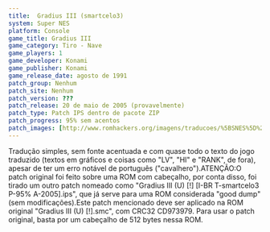 ```yaml
---
title:  Gradius III (smartcelo3)
system: Super NES
platform: Console
game_title: Gradius III
game_category: Tiro - Nave
game_players: 1
game_developer: Konami
game_publisher: Konami
game_release_date: agosto de 1991
patch_group: Nenhum
patch_site: Nenhum
patch_version: ???
patch_release: 20 de maio de 2005 (provavelmente)
patch_type: Patch IPS dentro de pacote ZIP
patch_progress: 95% sem acentos
patch_images: [http://www.romhackers.org/imagens/traducoes/%5BSNES%5D%20Gradius%20III%20-%20smartcelo3%20-%201.png,http://www.romhackers.org/imagens/traducoes/%5BSNES%5D%20Gradius%20III%20-%20smartcelo3%20-%202.png,http://www.romhackers.org/imagens/traducoes/%5BSNES%5D%20Gradius%20III%20-%20smartcelo3%20-%203.png]
---
```

Tradução simples, sem fonte acentuada e com quase todo o texto do jogo traduzido (textos em gráficos e coisas como "LV", "HI" e "RANK", de fora), apesar de ter um erro notável de português ("cavalhero").ATENÇÃO:O patch original foi feito sobre uma ROM com cabeçalho, por conta disso, foi tirado um outro patch nomeado como "Gradius III (U) [!] [I-BR T-smartcelo3 P-95% A-2005].ips", que já serve para uma ROM considerada "good dump" (sem modificações).Este patch mencionado deve ser aplicado na ROM original "Gradius III (U) [!].smc", com CRC32 CD973979. Para usar o patch original, basta por um cabeçalho de 512 bytes nessa ROM.